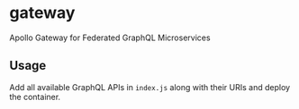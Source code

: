 # gateway

Apollo Gateway for Federated GraphQL Microservices

## Usage
Add all available GraphQL APIs in `index.js` along with their URIs and deploy the container.